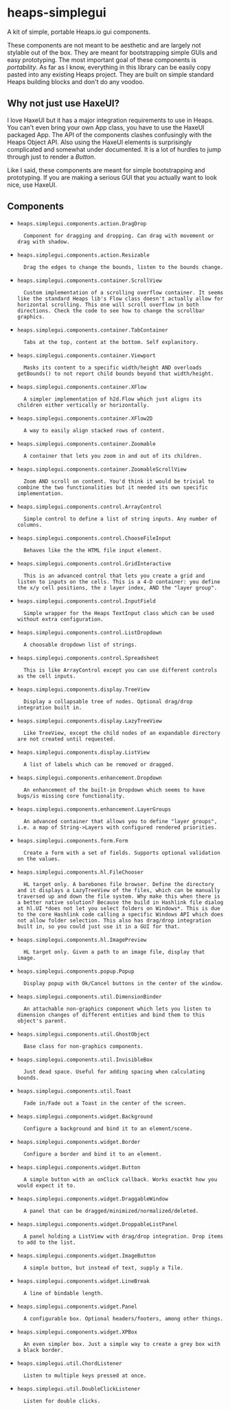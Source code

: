 # heaps-simplegui

A kit of simple, portable Heaps.io gui components.

These components are not meant to be aesthetic and are largely not stylable out of the box. They are meant for bootstrapping simple GUIs and easy prototyping. The most important goal of these components is *portability*. As far as I know, everything in this library can be easily copy pasted into any existing Heaps project. They are built on simple standard Heaps building blocks and don't do any voodoo.

## Why not just use HaxeUI?
I love HaxeUI but it has a major integration requirements to use in Heaps. You can't even bring your own App class, you have to use the HaxeUI packaged App. The API of the components clashes confusingly with the Heaps Object API. Also using the HaxeUI elements is surprisingly complicated and somewhat under documented. It is a lot of hurdles to jump through just to render a *Button*.

Like I said, these components are meant for simple bootstrapping and prototyping. If you are making a serious GUI that you actually want to look nice, use HaxeUI.

## Components

- `heaps.simplegui.components.action.DragDrop`
  
        Component for dragging and dropping. Can drag with movement or drag with shadow.

- `heaps.simplegui.components.action.Resizable`
  
        Drag the edges to change the bounds, listen to the bounds change.

- `heaps.simplegui.components.container.ScrollView`
  
        Custom implementation of a scrolling overflow container. It seems like the standard Heaps lib's Flow class doesn't actually allow for horizontal scrolling. This one will scroll overflow in both directions. Check the code to see how to change the scrollbar graphics.

- `heaps.simplegui.components.container.TabContainer`
  
        Tabs at the top, content at the bottom. Self explanitory.

- `heaps.simplegui.components.container.Viewport`
  
        Masks its content to a specific width/height AND overloads getBounds() to not report child bounds beyond that width/height.

- `heaps.simplegui.components.container.XFlow`
  
        A simpler implementation of h2d.Flow which just aligns its children either vertically or horizontally. 

- `heaps.simplegui.components.container.XFlow2D`
  
        A way to easily align stacked rows of content.

- `heaps.simplegui.components.container.Zoomable`
  
        A container that lets you zoom in and out of its children.

- `heaps.simplegui.components.container.ZoomableScrollView`
  
        Zoom AND scroll on content. You'd think it would be trivial to combine the two functionalities but it needed its own specific implementation.

- `heaps.simplegui.components.control.ArrayControl`
  
        Simple control to define a list of string inputs. Any number of columns.

- `heaps.simplegui.components.control.ChooseFileInput`
  
        Behaves like the the HTML file input element.

- `heaps.simplegui.components.control.GridInteractive`
  
        This is an advanced control that lets you create a grid and listen to inputs on the cells. This is a 4-D container: you define the x/y cell positions, the z layer index, AND the "layer group". 

- `heaps.simplegui.components.control.InputField`
  
        Simple wrapper for the Heaps TextInput class which can be used without extra configuration.

- `heaps.simplegui.components.control.ListDropdown`
  
        A choosable dropdown list of strings.

- `heaps.simplegui.components.control.Spreadsheet`
  
        This is like ArrayControl except you can use different controls as the cell inputs.

- `heaps.simplegui.components.display.TreeView`

        Display a collapsable tree of nodes. Optional drag/drop integration built in.

- `heaps.simplegui.components.display.LazyTreeView`
  
        Like TreeView, except the child nodes of an expandable directory are not created until requested.

- `heaps.simplegui.components.display.ListView`
  
        A list of labels which can be removed or dragged.

- `heaps.simplegui.components.enhancement.Dropdown`
  
        An enhancement of the built-in Dropdown which seems to have bugs/is missing core functionality.

- `heaps.simplegui.components.enhancement.LayerGroups`
  
        An advanced container that allows you to define "layer groups", i.e. a map of String->Layers with configured rendered priorities.

- `heaps.simplegui.components.form.Form`
  
        Create a form with a set of fields. Supports optional validation on the values.

- `heaps.simplegui.components.hl.FileChooser`
  
        HL target only. A barebones file browser. Define the directory and it displays a LazyTreeView of the files, which can be manually traversed up and down the file system. Why make this when there is a better native solution? Because the build in Hashlink file dialog at hl.UI *does not let you select folders on Windows*. This is due to the core Hashlink code calling a specific Windows API which does not allow folder selection. This also has drag/drop integration built in, so you could just use it in a GUI for that.

- `heaps.simplegui.components.hl.ImagePreview`
  
        HL target only. Given a path to an image file, display that image.

- `heaps.simplegui.components.popup.Popup`
  
        Display popup with Ok/Cancel buttons in the center of the window.

- `heaps.simplegui.components.util.DimensionBinder`
  
        An attachable non-graphics component which lets you listen to dimension changes of different entities and bind them to this object's parent.

- `heaps.simplegui.components.util.GhostObject`
  
        Base class for non-graphics components.

- `heaps.simplegui.components.util.InvisibleBox`
  
        Just dead space. Useful for adding spacing when calculating bounds.

- `heaps.simplegui.components.util.Toast`
  
        Fade in/Fade out a Toast in the center of the screen.

- `heaps.simplegui.components.widget.Background`
  
        Configure a background and bind it to an element/scene.

- `heaps.simplegui.components.widget.Border`
  
        Configure a border and bind it to an element.

- `heaps.simplegui.components.widget.Button`
  
        A simple button with an onClick callback. Works exactkt how you would expect it to.

- `heaps.simplegui.components.widget.DraggableWindow`
  
        A panel that can be dragged/minimized/normalized/deleted.

- `heaps.simplegui.components.widget.DroppableListPanel`
  
        A panel holding a ListView with drag/drop integration. Drop items to add to the list.

- `heaps.simplegui.components.widget.ImageButton`
  
        A simple button, but instead of text, supply a Tile.

- `heaps.simplegui.components.widget.LineBreak`
  
        A line of bindable length.

- `heaps.simplegui.components.widget.Panel`
  
        A configurable box. Optional headers/footers, among other things.

- `heaps.simplegui.components.widget.XPBox`
  
        An even simpler box. Just a simple way to create a grey box with a black border.

- `heaps.simplegui.util.ChordListener`
  
        Listen to multiple keys pressed at once.

- `heaps.simplegui.util.DoubleClickListener`
  
        Listen for double clicks.
